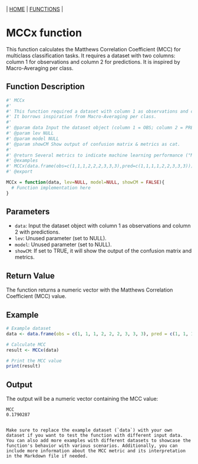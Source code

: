 | [HOME](https://github.com/Rrtk2/RRtest)  |  [FUNCTIONS](https://github.com/Rrtk2/RRtest/blob/master/docs/Functions/FunctionsOverview.md)  | 

# MCCx function

This function calculates the Matthews Correlation Coefficient (MCC) for multiclass classification tasks. It requires a dataset with two columns: column 1 for observations and column 2 for predictions. It is inspired by Macro-Averaging per class.

## Function Description

```R
#' MCCx
#'
#' This function required a dataset with column 1 as observations and column 2 with predictions. Multiclass!
#' It borrows inspiration from Macro-Averaging per class.
#' 
#' @param data Input the dataset object (column 1 = OBS; column 2 = PRED).
#' @param lev NULL
#' @param model NULL
#' @param showCM Show output of confusion matrix & metrics as cat.
#'
#' @return Several metrics to indicate machine learning performance ("MCC","Accuracy","Recall","Precision","F1","CombinedScore")
#' @examples
#' MCCx(data.frame(obs=c(1,1,1,2,2,2,3,3,3),pred=c(1,1,1,1,2,2,3,3,3)))
#' @export

MCCx = function(data, lev=NULL, model=NULL, showCM = FALSE){
  # Function implementation here
}
```

## Parameters

- `data`: Input the dataset object with column 1 as observations and column 2 with predictions.
- `lev`: Unused parameter (set to NULL).
- `model`: Unused parameter (set to NULL).
- `showCM`: If set to TRUE, it will show the output of the confusion matrix and metrics.

## Return Value

The function returns a numeric vector with the Matthews Correlation Coefficient (MCC) value.

## Example

```R
# Example dataset
data <- data.frame(obs = c(1, 1, 1, 2, 2, 2, 3, 3, 3), pred = c(1, 1, 1, 1, 2, 2, 3, 3, 3))

# Calculate MCC
result <- MCCx(data)

# Print the MCC value
print(result)
```

## Output

The output will be a numeric vector containing the MCC value:

```
MCC 
0.1790287 
```
```

Make sure to replace the example dataset (`data`) with your own dataset if you want to test the function with different input data. You can also add more examples with different datasets to showcase the function's behavior with various scenarios. Additionally, you can include more information about the MCC metric and its interpretation in the Markdown file if needed.
